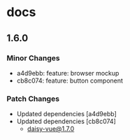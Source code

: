 # docs

## 1.6.0

### Minor Changes

- a4d9ebb: feature: browser mockup
- cb8c074: feature: button component

### Patch Changes

- Updated dependencies [a4d9ebb]
- Updated dependencies [cb8c074]
  - daisy-vue@1.7.0

